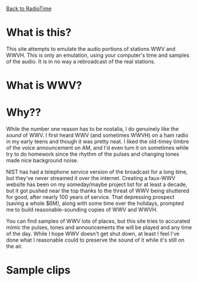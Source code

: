 [Back to RadioTime](/index.html)

# What is this?
This site attempts to emulate the audio portions of stations WWV and WWVH. This is only an
emulation, using your computer's time and samples of the audio. It is in no way a rebroadcast of the
real stations.

# What is WWV?


# Why??
While the number one reason has to be nostalia, I do genuinely like the _sound_ of WWV. I first
heard WWV (and sometimes WWVH) on a ham radio in my early teens and though it was pretty neat. I
liked the old-timey timbre of the voice announcement on AM, and I'd even turn it on sometimes while
try to do homework since the rhythm of the pulses and changing tones made nice background noise.

NIST has had a telephone service version of the broadcast for a long time, but they've never
streamed it over the internet. Creating a faux-WWV website has been on my someday/maybe project list
for at least a decade, but it got pushed near the top thanks to the threat of WWV being shuttered
for good, after nearly 100 years of service. That depressing prospect (saving a whole $6M), along
with some time over the holidays, prompted me to build reasonable-sounding copies of WWV and WWVH.

You can find samples of WWV lots of places, but this site tries to accurated mimic the pulses, tones
and announcements the will be played and any time of the day. While I hope WWV doesn't get shut
down, at least I feel I've done what I reasonable could to preserve the sound of it while it's still
on the air.

# Sample clips


